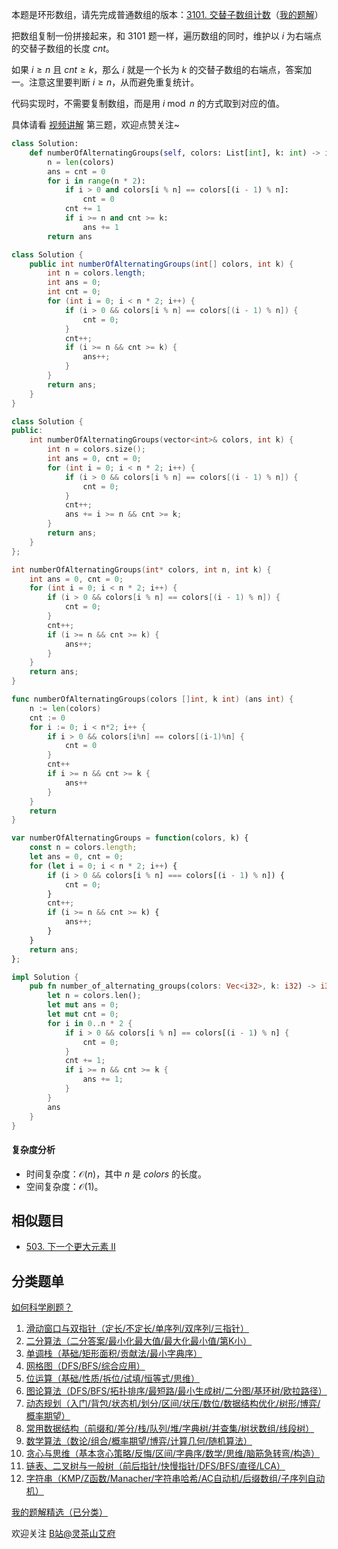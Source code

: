 本题是环形数组，请先完成普通数组的版本：[3101. 交替子数组计数](https://leetcode.cn/problems/count-alternating-subarrays/)（[我的题解](https://leetcode.cn/problems/count-alternating-subarrays/solution/jian-ji-xie-fa-pythonjavacgo-by-endlessc-tcc9/)）

把数组复制一份拼接起来，和 3101 题一样，遍历数组的同时，维护以 $i$ 为右端点的交替子数组的长度 $\textit{cnt}$。

如果 $i\ge n$ 且 $\textit{cnt}\ge k$，那么 $i$ 就是一个长为 $k$ 的交替子数组的右端点，答案加一。注意这里要判断 $i\ge n$，从而避免重复统计。

代码实现时，不需要复制数组，而是用 $i\bmod n$ 的方式取到对应的值。

具体请看 [视频讲解](https://www.bilibili.com/video/BV1Yz421q7dD/) 第三题，欢迎点赞关注~

```py [sol-Python3]
class Solution:
    def numberOfAlternatingGroups(self, colors: List[int], k: int) -> int:
        n = len(colors)
        ans = cnt = 0
        for i in range(n * 2):
            if i > 0 and colors[i % n] == colors[(i - 1) % n]:
                cnt = 0
            cnt += 1
            if i >= n and cnt >= k:
                ans += 1
        return ans
```

```java [sol-Java]
class Solution {
    public int numberOfAlternatingGroups(int[] colors, int k) {
        int n = colors.length;
        int ans = 0;
        int cnt = 0;
        for (int i = 0; i < n * 2; i++) {
            if (i > 0 && colors[i % n] == colors[(i - 1) % n]) {
                cnt = 0;
            }
            cnt++;
            if (i >= n && cnt >= k) {
                ans++;
            }
        }
        return ans;
    }
}
```

```cpp [sol-C++]
class Solution {
public:
    int numberOfAlternatingGroups(vector<int>& colors, int k) {
        int n = colors.size();
        int ans = 0, cnt = 0;
        for (int i = 0; i < n * 2; i++) {
            if (i > 0 && colors[i % n] == colors[(i - 1) % n]) {
                cnt = 0;
            }
            cnt++;
            ans += i >= n && cnt >= k;
        }
        return ans;
    }
};
```

```c [sol-C]
int numberOfAlternatingGroups(int* colors, int n, int k) {
    int ans = 0, cnt = 0;
    for (int i = 0; i < n * 2; i++) {
        if (i > 0 && colors[i % n] == colors[(i - 1) % n]) {
            cnt = 0;
        }
        cnt++;
        if (i >= n && cnt >= k) {
            ans++;
        }
    }
    return ans;
}
```

```go [sol-Go]
func numberOfAlternatingGroups(colors []int, k int) (ans int) {
	n := len(colors)
	cnt := 0
	for i := 0; i < n*2; i++ {
		if i > 0 && colors[i%n] == colors[(i-1)%n] {
			cnt = 0
		}
		cnt++
		if i >= n && cnt >= k {
			ans++
		}
	}
	return
}
```

```js [sol-JavaScript]
var numberOfAlternatingGroups = function(colors, k) {
    const n = colors.length;
    let ans = 0, cnt = 0;
    for (let i = 0; i < n * 2; i++) {
        if (i > 0 && colors[i % n] === colors[(i - 1) % n]) {
            cnt = 0;
        }
        cnt++;
        if (i >= n && cnt >= k) {
            ans++;
        }
    }
    return ans;
};
```

```rust [sol-Rust]
impl Solution {
    pub fn number_of_alternating_groups(colors: Vec<i32>, k: i32) -> i32 {
        let n = colors.len();
        let mut ans = 0;
        let mut cnt = 0;
        for i in 0..n * 2 {
            if i > 0 && colors[i % n] == colors[(i - 1) % n] {
                cnt = 0;
            }
            cnt += 1;
            if i >= n && cnt >= k {
                ans += 1;
            }
        }
        ans
    }
}
```

#### 复杂度分析

- 时间复杂度：$\mathcal{O}(n)$，其中 $n$ 是 $\textit{colors}$ 的长度。
- 空间复杂度：$\mathcal{O}(1)$。

## 相似题目

- [503. 下一个更大元素 II](https://leetcode.cn/problems/next-greater-element-ii/)

## 分类题单

[如何科学刷题？](https://leetcode.cn/circle/discuss/RvFUtj/)

1. [滑动窗口与双指针（定长/不定长/单序列/双序列/三指针）](https://leetcode.cn/circle/discuss/0viNMK/)
2. [二分算法（二分答案/最小化最大值/最大化最小值/第K小）](https://leetcode.cn/circle/discuss/SqopEo/)
3. [单调栈（基础/矩形面积/贡献法/最小字典序）](https://leetcode.cn/circle/discuss/9oZFK9/)
4. [网格图（DFS/BFS/综合应用）](https://leetcode.cn/circle/discuss/YiXPXW/)
5. [位运算（基础/性质/拆位/试填/恒等式/思维）](https://leetcode.cn/circle/discuss/dHn9Vk/)
6. [图论算法（DFS/BFS/拓扑排序/最短路/最小生成树/二分图/基环树/欧拉路径）](https://leetcode.cn/circle/discuss/01LUak/)
7. [动态规划（入门/背包/状态机/划分/区间/状压/数位/数据结构优化/树形/博弈/概率期望）](https://leetcode.cn/circle/discuss/tXLS3i/)
8. [常用数据结构（前缀和/差分/栈/队列/堆/字典树/并查集/树状数组/线段树）](https://leetcode.cn/circle/discuss/mOr1u6/)
9. [数学算法（数论/组合/概率期望/博弈/计算几何/随机算法）](https://leetcode.cn/circle/discuss/IYT3ss/)
10. [贪心与思维（基本贪心策略/反悔/区间/字典序/数学/思维/脑筋急转弯/构造）](https://leetcode.cn/circle/discuss/g6KTKL/)
11. [链表、二叉树与一般树（前后指针/快慢指针/DFS/BFS/直径/LCA）](https://leetcode.cn/circle/discuss/K0n2gO/)
12. [字符串（KMP/Z函数/Manacher/字符串哈希/AC自动机/后缀数组/子序列自动机）](https://leetcode.cn/circle/discuss/SJFwQI/)

[我的题解精选（已分类）](https://github.com/EndlessCheng/codeforces-go/blob/master/leetcode/SOLUTIONS.md)

欢迎关注 [B站@灵茶山艾府](https://space.bilibili.com/206214)
